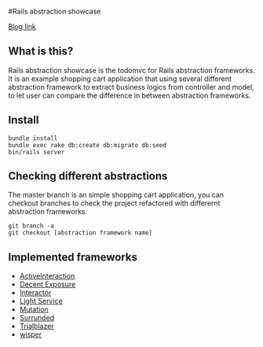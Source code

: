 #Rails abstraction showcase

[Blog link](http://neethack.com/2015/06/rails-abstraction-showcase/)

## What is this?

Rails abstraction showcase is the todomvc for Rails abstraction frameworks.
It is an example shopping cart application that using several different abstraction framework to extract business logics from controller and model,
to let user can compare the difference in between abstraction frameworks.

## Install

```
bundle install
bundle exec rake db:create db:migrate db:seed
bin/rails server
```

## Checking different abstractions

The master branch is an simple shopping cart application,
you can checkout branches to check the project refactored with differernt abstraction frameworks.

```
git branch -a
git checkout [abstraction framework name]
```

## Implemented frameworks

+ [ActiveInteraction](https://github.com/orgsync/active_interaction)
+ [Decent Exposure](https://github.com/hashrocket/decent_exposure)
+ [Interactor](https://github.com/collectiveidea/interactor)
+ [Light Service](https://github.com/adomokos/light-service)
+ [Mutation](https://github.com/cypriss/mutations)
+ [Surrunded](https://github.com/saturnflyer/surrounded)
+ [Trialblazer](https://github.com/apotonick/trailblazer)
+ [wisper](https://github.com/krisleech/wisper)
